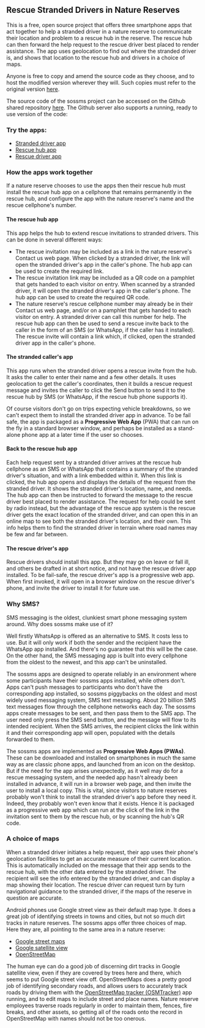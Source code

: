 <h2>Rescue Stranded Drivers in Nature Reserves</h2>

<p>This is a free, open source project that offers three smartphone apps that act together to help a stranded driver in a nature reserve
to communicate their location and problem to a rescue hub in the reserve.  The rescue hub can then forward the help request to the rescue
driver best placed to render assistance.  The app uses geolocation to find out where the stranded driver is, and shows that location to
the rescue hub and drivers in a choice of maps.</p>

<p>Anyone is free to copy and amend the source code as they choose, and to host the modified version wherever they will. Such copies must
refer to the original version <a href="https://github.com/tijaska/sossms">here</a>.</p>

<p>The source code of the sossms project can be accessed on the Github shared repository <a href="https://github.com/tijaska/sossms">here</a>.
The Github server also supports a running, ready to use version of the code:</p>

<h3>Try the apps:</h3>
<ul>
  <li><a href="web/caller/">Stranded driver app</a></li>
  <li><a href="web/hub/">Rescue hub app</a></li>
  <li><a href="web/rescue/">Rescue driver app</a></li>
  <!--li><a href="web/hub/?m=d">Rescue driver app 2</a></li-->
</ul>
<!--p>Each app displays an info icon <img src="web/images/help.png"  width="15" height="15"> which shows help for that app if clicked.</p-->

<h3>How the apps work together</h3>
<p>If a nature reserve chooses to use the apps then their rescue hub must install the rescue hub app on a cellphone that remains permanently
in the rescue hub, and configure the app with the nature reserve's name and the rescue cellphone's number.</p>

<h4>The rescue hub app</h4>
<p>This app helps the hub to extend rescue invitations to stranded drivers.  This can be done in several different ways:</p>

<ul>
    <li>The rescue invitation may be included as a link in the nature reserve's Contact us web page.  When clicked by a stranded driver,
        the link will open the stranded driver's app in the caller's phone.  The hub app can be used to create the required link.</li>
    <li>The rescue invitation link may be included as a QR code on a pamphlet that gets handed to each visitor on entry.  When scanned
        by a stranded driver, it will open the stranded driver's app in the caller's phone.  The hub app can be used to create the required
        QR code.</li>
    <li>The nature reserve's rescue cellphone number may already be in their Contact us web page, and/or on a pamphlet that gets handed to each
	visitor on entry.  A stranded driver can call this number for help.  The rescue hub app can then be used to send a rescue invite back
	to the caller in the form of an SMS (or WhatsApp, if the caller has it installed).  The rescue invite will contain a link which, if clicked,
	open the stranded driver app in the caller's phone.</li>
</ul>

<h4>The stranded caller's app</h4>
<p>This app runs when the stranded driver opens a rescue invite from the hub.  It asks the caller to enter their name and a few other details.
It uses geolocation to get the caller's coordinates, then it builds a rescue request message and invites the caller to click the Send button to
send it to the rescue hub by SMS (or WhatsApp, if the rescue hub phone supports it).</p>

<p>Of course visitors don't go on trips expecting vehicle breakdowns, so we can't expect them to install the stranded driver app in advance.
To be fail safe, the app is packaged as a <strong>Progressive Web App</strong> (PWA) that can run on the fly in a standard browser window,
and perhaps be installed as a stand-alone phone app at a later time if the user so chooses.</p>

<h4>Back to the rescue hub app</h4>
<p>Each help request sent by a stranded driver arrives at the rescue hub cellphone as an SMS or WhatsApp that contains a summary of the stranded
driver's situation, and with a link embedded within it. When this link is clicked, the hub app opens and displays the details of the request
from the stranded driver. It shows the stranded driver's location, name, and needs. The hub app can then be instructed to forward the message
to the rescue driver best placed to render assistance. The request for help could be sent by radio instead, but the advantage of the rescue app
system is the rescue driver gets the exact location of the stranded driver, and can open this in an online map to see both the stranded driver's
location, and their own. This info helps them to find the stranded driver in terrain where road names may be few and far between.</p>

<H4>The rescue driver's app</h4>
<p>Rescue drivers should install this app. But they may go on leave or fall ill, and others be drafted in at short notice, and not have
the rescue driver app installed. To be fail-safe, the rescue driver's app is a progressive web app. When first invoked, it will open in
a browser window on the rescue driver's phone, and invite the driver to install it for future use.</p>

<h3>Why SMS?</h3>
<p>SMS messaging is the oldest, clunkiest smart phone messaging system around. Why does sossms make use of it?</p>

<p>Well firstly WhatsApp is offered as an alternative to SMS. It costs less to use.  But it will only work if both the sender and the recipient
have the WhatsApp app installed. And there's no guarantee that this will be the case. On the other hand, the SMS messaging app is built into every
cellphone from the oldest to the newest, and this app can't be uninstalled.</p>

<p>The sossms apps are designed to operate reliably in an environment where some participants have their sossms apps installed, while others don't.
Apps can't push messages to participants who don't have the corresponding app installed, so sossms piggybacks on the oldest and most widely
used messaging system, SMS text messaging. About 20 billion SMS text messages flow through the cellphone networks each day.  The sossms apps
create messages to be sent, and then pass them to the SMS app. The user need only press the SMS send button, and the message will flow to its
intended recipient. When the SMS arrives, the recipient clicks the link within it and their corresponding app will open, populated with the
details forwarded to them.</p>

<p>The sossms apps are implemented as <strong>Progressive Web Apps (PWAs)</strong>. These can be downloaded and installed on smartphones
in much the same way as are classic phone apps, and launched from an icon on the desktop. But if the need for the app arises unexpectedly,
as it well may do for a rescue messaging system, and the needed app hasn't already been installed in advance, it will run in a browser web
page, and then invite the user to install a local copy.  This is vital, since visitors to nature reserves probably won't think to install
the stranded driver's app before they need it.  Indeed, they probably won't even know that it exists.  Hence it is packaged as a progressive
web app which can run at the click of the link in the invitation sent to them by the rescue hub, or by scanning the hub's QR code.</p>

<h3>A choice of maps</h3>

<p>When a stranded driver initiates a help request, their app uses their phone's geolocation facilities to get an accurate measure of their
current location. This is automatically included on the message that their app sends to the rescue hub, with the other data entered by the
stranded driver. The recipient will see the info entered by the stranded driver, and can display a map showing their location.  The rescue
driver can request turn by turn navigational guidance to the stranded driver, if the maps of the reserve in question are accurate.</p>

<p>Android phones use Google street view as their default map type.  It does a great job of identifying streets in towns and cities, but not
so much dirt tracks in nature reserves.
The sossms apps offer three choices of map. Here they are, all pointing to the same area in a nature reserve:</p>
 
<ul>
  <li><a href="https://www.google.com/maps/@-24.8084045,28.1284559,16z">Google street maps</a></li>
  <li><a href="https://www.google.com/maps/@-24.8084045,28.1284559,2112m/data=!3m1!1e3">Google satellite view</a></li>
  <li><a href="https://www.openstreetmap.org/#map=16/-24.8081/28.1292">OpenStreetMap</a></li>
</ul>

<p>The human eye can do a good job of discerning dirt tracks in Google satellite view, even if they are covered by trees here and there,
which seems to put Google street view off. OpenStreetMaps does a pretty good job of identifying secondary roads, and allows users to
accurately track roads by driving them with the
<a href="https://play.google.com/store/apps/details?id=net.osmtracker&hl=en_ZA&gl=US">OpenStreetMap tracker (OSMTracker)</a> app running,
and to edit maps to include street and place names. Nature reserve employees traverse roads regularly in order to maintain them, fences,
fire breaks, and other assets, so getting all of the roads onto the record in OpenStreetMap with names should not be too onerous.</p>
